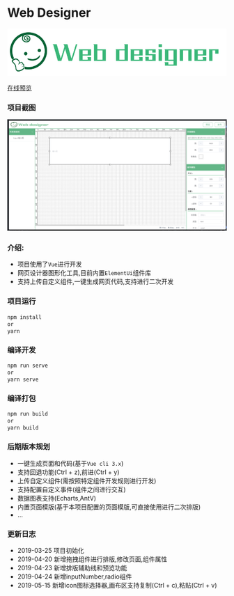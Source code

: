 # Web Designer
![](src/assets/logo1.png)

[在线预览](https://xiaoai7904.github.io/web_designer)

### 项目截图
![](src/assets/1.png)
### 介绍: 
* 项目使用了`Vue`进行开发
* 网页设计器图形化工具,目前内置`ElementUi`组件库
* 支持上传自定义组件,一键生成网页代码,支持进行二次开发

### 项目运行
```
npm install
or
yarn
```

### 编译开发
```
npm run serve
or
yarn serve
```

### 编译打包
```
npm run build
or
yarn build
```
### 后期版本规划
* 一键生成页面和代码(基于`Vue cli 3.x`)
* 支持回退功能(Ctrl + z),前进(Ctrl + y)
* 上传自定义组件(需按照特定组件开发规则进行开发)
* 支持配置自定义事件(组件之间进行交互)
* 数据图表支持(Echarts,AntV)
* 内置页面模版(基于本项目配置的页面模版,可直接使用进行二次排版)
* ...

### 更新日志
* 2019-03-25 项目初始化
* 2019-04-20 新增拖拽组件进行排版,修改页面,组件属性
* 2019-04-23 新增排版辅助线和预览功能
* 2019-04-24 新增inputNumber,radio组件
* 2019-05-15 新增icon图标选择器,画布区支持复制(Ctrl + c),粘贴(Ctrl + v)